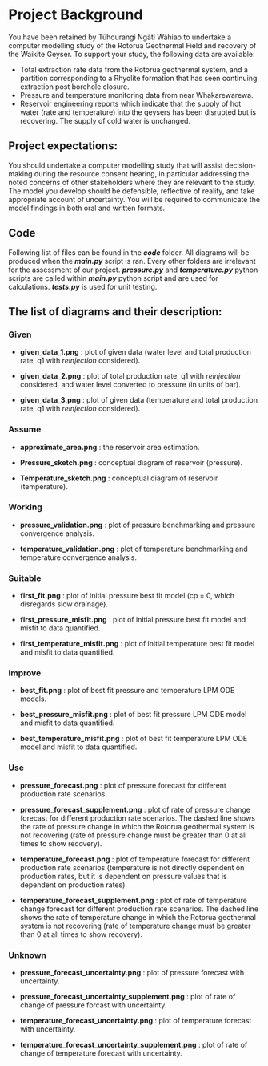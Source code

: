 # Project Background
You have been retained by Tūhourangi Ngāti Wāhiao to undertake a computer modelling study of the Rotorua Geothermal Field and recovery of the Waikite Geyser. To support your study, the following data are available:
- Total extraction rate data from the Rotorua geothermal system, and a partition corresponding to a Rhyolite formation that has seen continuing extraction post borehole closure.
- Pressure and temperature monitoring data from near Whakarewarewa.
- Reservoir engineering reports which indicate that the supply of hot water (rate and temperature) into the geysers has been disrupted but is recovering. The supply of cold water is unchanged.

## Project expectations:
You should undertake a computer modelling study that will assist decision-making during the resource consent hearing, in particular addressing the noted concerns of other stakeholders where they are relevant to the study. The model you develop should be defensible, reflective of reality, and take appropriate account of uncertainty. You will be required to communicate the model findings in both oral and written formats.

## Code
Following list of files can be found in the ***code*** folder. All diagrams will be produced when the ***main.py*** script is ran. Every other folders are irrelevant for the assessment of our project. ***pressure.py*** and ***temperature.py*** python scripts are called within ***main.py*** python script and are used for calculations. ***tests.py*** is used for unit testing. 

## The list of diagrams and their description:

### Given

- **given_data_1.png** : plot of given data (water level and total production rate, q1 with _reinjection_ considered).

- **given_data_2.png** : plot of total production rate, q1 with _reinjection_ considered, and water level converted to pressure (in units of bar).

- **given_data_3.png** : plot of given data (temperature and total production rate, q1 with _reinjection_ considered).

### Assume 

- **approximate_area.png** : the reservoir area estimation. 

- **Pressure_sketch.png** : conceptual diagram of reservoir (pressure).

- **Temperature_sketch.png** : conceptual diagram of reservoir (temperature). 

### Working

- **pressure_validation.png** : plot of pressure benchmarking and pressure convergence analysis.

- **temperature_validation.png** : plot of temperature benchmarking and temperature convergence analysis.

### Suitable

- **first_fit.png** : plot of initial pressure best fit model (cp = 0, which disregards slow drainage).

- **first_pressure_misfit.png** : plot of initial pressure best fit model and misfit to data quantified.

- **first_temperature_misfit.png** : plot of initial temperature best fit model and misfit to data quantified.

### Improve

- **best_fit.png** : plot of best fit pressure and temperature LPM ODE models.

- **best_pressure_misfit.png** : plot of best fit pressure LPM ODE model and misfit to data quantified. 

- **best_temperature_misfit.png** : plot of best fit temperature LPM ODE model and misfit to data quantified. 

### Use 

- **pressure_forecast.png** : plot of pressure forecast for different production rate scenarios.

- **pressure_forecast_supplement.png** : plot of rate of pressure change forecast for different production rate scenarios. The dashed line shows the rate of pressure change in which the Rotorua geothermal system is not recovering (rate of pressure change must be greater than 0 at all times to show recovery). 

- **temperature_forecast.png** : plot of temperature forecast for different production rate scenarios (temperature is not directly dependent on production rates, but it is dependent on pressure values that is dependent on production rates).

- **temperature_forecast_supplement.png** : plot of rate of temperature change forecast for different production rate scenarios. The dashed line shows the rate of temperature change in which the Rotorua geothermal system is not recovering (rate of temperature change must be greater than 0 at all times to show recovery).

### Unknown

- **pressure_forecast_uncertainty.png** : plot of pressure forecast with uncertainty.

- **pressure_forecast_uncertainty_supplement.png** : plot of rate of change of pressure forcast with uncertainty.

- **temperature_forecast_uncertainty.png** : plot of temperature forecast with uncertainty.

- **temperature_forecast_uncertainty_supplement.png** : plot of rate of change of temperature forecast with uncertainty.

